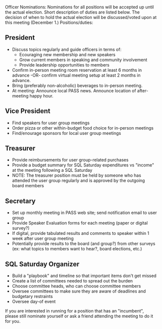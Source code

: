 Officer Nominations:
Nominations for all positions will be accepted up until the actual election.  Short description of duties are listed below.
The decision of when to hold the actual election will be discussed/voted upon at this meeting (December 1.)
Positions/duties:

## President
- Discuss topics regularly and guide officers in terms of:
     - Ecouraging new membership and new speakers
     - Grow current members in speaking and community involvement
     - Provide leadership opportunities to members
 - Confirm in-person meeting room reservation at least 6 months in advance -OR- confirm virtual meeting setup at least 2 months in advance.
 - Bring (preferably non-alcoholic) beverages to in-person meeting.
 - At meeting: Announce local PASS news. Announce location of after-meeting happy hour.

## Vice President
 - Find speakers for user group meetings
 - Order pizza or other within-budget food choice for in-person meetings
 - Find/enourage sponsors for local user group meetings

## Treasurer
 - Provide reimbursements for user group-related purchases
 - Provide a budget summary for SQL Saturday expenditures vs "income" at the meeting following a SQL Saturday
 - NOTE: The treasurer position must be held by someone who has attended the user group regularly and is approved by the outgoing board members

## Secretary
- Set up monthly meeting in PASS web site; send notification email to user group
- Provide Speaker Evaluation forms for each meeting (paper or digital survey?)
- If digital, provide tabulated results and comments to speaker within 1 week after user group meeting
- Potentially provide results to the board (and group?) from other surveys (ex: what topics to members want to hear?, board elections, etc.)

## SQL Saturday Organizer
- Build a "playbook" and timeline so that important items don't get missed
- Create a list of committees needed to spread out the burden
- Choose committee heads, who can choose committee members
- Oversee committees to make sure they are aware of deadlines and budgetary restraints
- Oversee day-of event

If you are interested in running for a position that has an "incumbent", please still nominate yourself or ask a friend attending the meeting to do it for you. 
